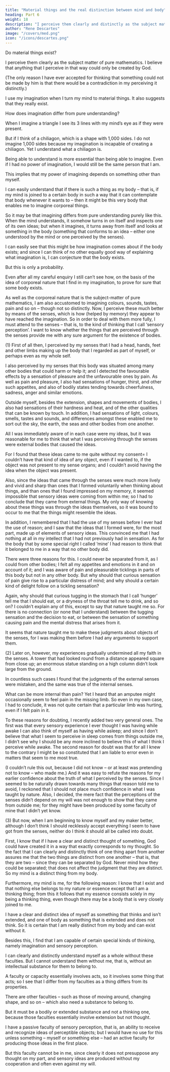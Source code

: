 ```yaml
---
title: "Material things and the real distinction between mind and body"
heading: Part 6
weight: 18
description: "I perceive them clearly and distinctly as the subject matter of pure mathematics. So I at least know that they could exist, because anything that I perceive in that way could be created by God"
author: "Rene Descartes"
image: "/covers/med.png"
icon: "/icons/descartes.png"
---
```



Do material things exist?

I perceive them clearly as the subject matter of pure mathematics. <!-- ; so I at least know that they could exist, because --> I believe that anything that I perceive in that way could only be created by God.

(The only reason I have ever accepted for thinking that something could not be made by him is that there would be a contradiction in my perceiving it distinctly.) 

I use my imagination when I turn my mind to material things. It also suggests that they really exist. 

<!-- For when I think harder about what imagination is, it seems to be simply an application of the faculty of knowing to a body that is intimately present to it – and that has to be a body that exists. -->

How does imagination differ from pure understanding?

When I imagine a triangle<!-- , for example, I don’t merely understand that it is a three-sided figure, but I also --> I see its 3 lines with my mind’s eye as if they were present. 

But if I think of a chiliagon, which is a shape with 1,000 sides. I do not imagine 1,000 sides because my imagination is incapable of creating a chiliagon. <!--  the thousand sides or see them as if they were present to me. -->  Yet I understand what a chiliagon is. 

<!-- When I think of a body, I usually form some kind of image; so in thinking of a chiliagon I may construct in my mind – strictly speaking, in my imagination – a confused representation of some figure.  -->

<!-- But obviously it won’t be a chiliagon, for it is the very same image that I would form if I were thinking of, say, a figure with ten thousand sides. So it wouldn’t help me to recognize the properties that distinguish a chiliagon from other many-sided figures. In the case of a pentagon, the situation is different. -->

<!-- I can of course understand this figure without the help of the imagination (just as I can understand a chiliagon); but I can also imagine a pentagon, by applying my mind’s eye to its five sides and the area they enclose. This imagining, I find, takes more mental effort than understanding does; and that is enough to show that imagination is different from pure understanding. -->

Being able to understand is more essential than being able to imagine. Even if I had no power of imagination, I would still be the same person that I am. 

This implies that my power of imagining depends on something other than myself. 

I can easily understand that if there is such a thing as my body – that is, if my mind is joined to a certain body in such a way that it can contemplate that body whenever it wants to – then it might be this very body that enables me to imagine corporeal things.

So it may be that imagining differs from pure understanding purely like this. When the mind understands, it somehow turns in on itself and inspects one of its own ideas; but when it imagines, it turns away from itself and looks at something in the body (something that conforms to an idea – either one understood by the mind or one perceived by the senses). 

I can easily see that this might be how imagination comes about if the body exists; and since I can think of no other equally good way of explaining what imagination is, I can conjecture that the body exists. 

But this is only a probability. 

Even after all my careful enquiry I still can’t see how, on the basis of the idea of corporeal nature that I find in my imagination, to prove for sure that some body exists.

As well as the corporeal nature that is the subject-matter of pure mathematics, I am also accustomed to imagining colours, sounds, tastes, pain and so on – though not so distinctly. Now, I perceive these much better by means of the senses, which is how (helped by memory) they appear to have reached the imagination. So in order to deal with them more fully, I must attend to the senses – that is, to the kind of thinking that I call ‘sensory perception’. I want to know whether the things that are perceived through the senses provide me with any sure argument for the existence of bodies.

<!-- To begin with, I will (1) go back over everything that I originally took to be perceived by the senses, and reckoned to be true; and I will go over my reasons for thinking this. Next, I will (2) set out my reasons for later doubting these things. Finally, I will (3) consider what I should now believe about them. -->

(1) First of all then, I perceived by my senses that I had a head, hands, feet and other limbs making up the body that I regarded as part of myself, or perhaps even as my whole self. 

I also perceived by my senses that this body was situated among many other bodies that could harm or help it; and I detected the favourable effects by a sensation of pleasure and the unfavourable ones by pain. As well as pain and pleasure, I also had sensations of hunger, thirst, and other such appetites, and also of bodily states tending towards cheerfulness, sadness, anger and similar emotions.

Outside myself, besides the extension, shapes and movements of bodies, I also had sensations of their hardness and heat, and of the other qualities that can be known by touch. In addition, I had sensations of light, colours, smells, tastes and sounds, and differences amongst these enabled me to sort out the sky, the earth, the seas and other bodies from one another. 

All I was immediately aware of in each case were my ideas, but it was reasonable for me to think that what I was perceiving through the senses were external bodies that caused the ideas. 

For I found that these ideas came to me quite without my consent= I couldn’t have that kind of idea of any object, even if I wanted to, if the object was not present to my sense organs; and I couldn’t avoid having the idea when the object was present. 

Also, since the ideas that came through the senses were much more lively and vivid and sharp than ones that I formed voluntarily when thinking about things, and than ones that I found impressed on my memory, it seemed impossible that sensory ideas were coming from within me; so I had to conclude that they came from external things. My only way of knowing about these things was through the ideas themselves, so it was bound to occur to me that the things might resemble the ideas. 

In addition, I remembered that I had the use of my senses before I ever had the use of reason; and I saw that the ideas that I formed were, for the most part, made up of elements of sensory ideas. This convinced me that I had nothing at all in my intellect that I had not previously had in sensation. As for the body that by some special right I called ‘mine’ I had reason to think that it belonged to me in a way that no other body did. 

There were three reasons for this. I could never be separated from it, as I could from other bodies; I felt all my appetites and emotions in it and on account of it; and I was aware of pain and pleasurable ticklings in parts of this body but not in any other body. But why should that curious sensation of pain give rise to a particular distress of mind; and why should a certain kind of delight follow on a tickling sensation? 

Again, why should that curious tugging in the stomach that I call ‘hunger’ tell me that I should eat, or a dryness of the throat tell me to drink, and so on? I couldn’t explain any of this, except to say that nature taught me so. For there is no connection (or none that I understand) between the tugging sensation and the decision to eat, or between the sensation of something causing pain and the mental distress that arises from it.

It seems that nature taught me to make these judgments about objects of the senses, for I was making them before I had any arguments to support them.

(2) Later on, however, my experiences gradually undermined all my faith in the senses. A tower that had looked round from a distance appeared square from close up; an enormous statue standing on a high column didn’t look large from the ground. 

In countless such cases I found that the judgments of the external senses were mistaken, and the same was true of the internal senses.

What can be more internal than pain? Yet I heard that an amputee might occasionally seem to feel pain in the missing limb. So even in my own case, I had to conclude, it was not quite certain that a particular limb was hurting, even if I felt pain in it.

To these reasons for doubting, I recently added two very general ones. The first was that every sensory experience I ever thought I was having while awake I can also think of myself as having while asleep; and since I don’t believe that what I seem to perceive in sleep comes from things outside me, I didn’t see why I should be any more inclined to believe this of what I think I perceive while awake. The second reason for doubt was that for all I knew to the contrary I might be so constituted that I am liable to error even in matters that seem to me most true. 

(I couldn’t rule this out, because I did not know – or at least was pretending not to know – who made me.) And it was easy to refute the reasons for my earlier confidence about the truth of what I perceived by the senses. Since I seemed to be naturally drawn towards many things that reason told me to avoid, I reckoned that I should not place much confidence in what I was taught by nature. Also, I decided, the mere fact that the perceptions of the senses didn’t depend on my will was not enough to show that they came from outside me; for they might have been produced by some faculty of mine that I didn’t yet know.

(3) But now, when I am beginning to know myself and my maker better, although I don’t think I should recklessly accept everything I seem to have got from the senses, neither do I think it should all be called into doubt.

First, I know that if I have a clear and distinct thought of something, God could have created it in a way that exactly corresponds to my thought. So the fact that I can clearly and distinctly think of one thing apart from another assures me that the two things are distinct from one another – that is, that they are two – since they can be separated by God. Never mind how they could be separated; that does not affect the judgment that they are distinct. So my mind is a distinct thing from my body.

Furthermore, my mind is me, for the following reason: I know that I exist and that nothing else belongs to my nature or essence except that I am a thinking thing; from this it follows that my essence consists solely in my being a thinking thing, even though there may be a body that is very closely joined to me. 

I have a clear and distinct idea of myself as something that thinks and isn’t extended, and one of body as something that is extended and does not think. So it is certain that I am really distinct from my body and can exist without it.

Besides this, I find that I am capable of certain special kinds of thinking, namely imagination and sensory perception. 

I can clearly and distinctly understand myself as a whole without these faculties. But I cannot understand them without me, that is, without an intellectual substance for them to belong to. 

A faculty or capacity essentially involves acts, so it involves some thing that acts; so I see that I differ from my faculties as a thing differs from its properties. 

There are other faculties – such as those of moving around, changing shape, and so on – which also need a substance to belong to.

But it must be a bodily or extended substance and not a thinking one, because those faculties essentially involve extension but not thought.

I have a passive faculty of sensory perception, that is, an ability to receive and recognize ideas of perceptible objects; but I would have no use for this unless something – myself or something else – had an active faculty for producing those ideas in the first place. 

But this faculty cannot be in me, since clearly it does not presuppose any thought on my part, and sensory ideas are produced without my cooperation and often even against my will. 
